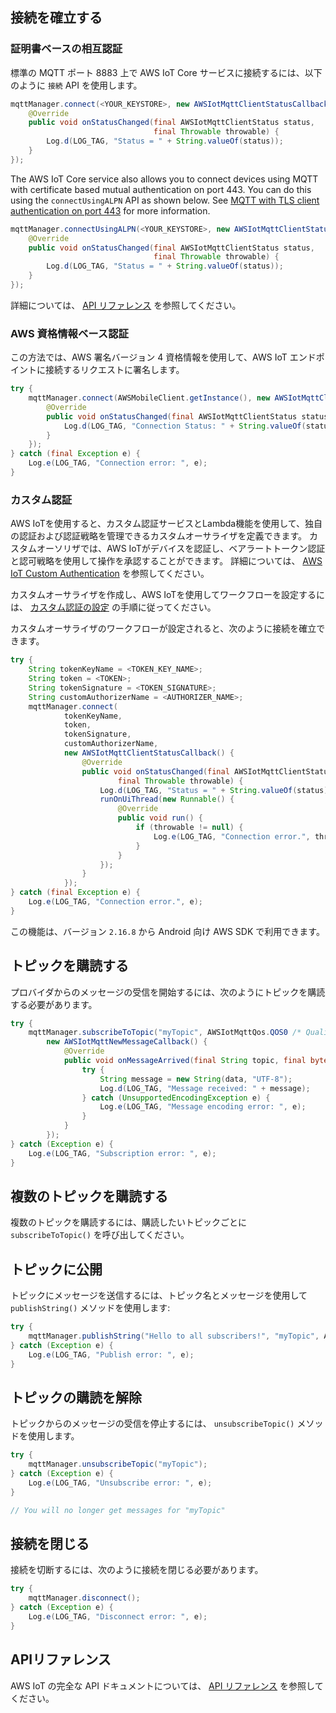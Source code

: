 ## 接続を確立する

### 証明書ベースの相互認証

標準の MQTT ポート 8883 上で AWS IoT Core サービスに接続するには、以下のように `接続` API を使用します。

```java
mqttManager.connect(<YOUR_KEYSTORE>, new AWSIotMqttClientStatusCallback() {
    @Override
    public void onStatusChanged(final AWSIotMqttClientStatus status,
                                final Throwable throwable) {
        Log.d(LOG_TAG, "Status = " + String.valueOf(status));
    }
});
```

The AWS IoT Core service also allows you to connect devices using MQTT with certificate based mutual authentication on port 443. You can do this using the `connectUsingALPN` API as shown below. See [MQTT with TLS client authentication on port 443](https://aws.amazon.com/blogs/iot/mqtt-with-tls-client-authentication-on-port-443-why-it-is-useful-and-how-it-works/) for more information.

```java
mqttManager.connectUsingALPN(<YOUR_KEYSTORE>, new AWSIotMqttClientStatusCallback() {
    @Override
    public void onStatusChanged(final AWSIotMqttClientStatus status,
                                final Throwable throwable) {
        Log.d(LOG_TAG, "Status = " + String.valueOf(status));
    }
});
```

詳細については、 [API リファレンス](https://aws-amplify.github.io/aws-sdk-android/docs/reference/com/amazonaws/mobileconnectors/iot/AWSIotMqttManager.html#connectUsingALPN-java.security.KeyStore-com.amazonaws.mobileconnectors.iot.AWSIotMqttClientStatusCallback-) を参照してください。

### AWS 資格情報ベース認証

この方法では、AWS 署名バージョン 4 資格情報を使用して、AWS IoT エンドポイントに接続するリクエストに署名します。

```java
try {
    mqttManager.connect(AWSMobileClient.getInstance(), new AWSIotMqttClientStatusCallback() {
        @Override
        public void onStatusChanged(final AWSIotMqttClientStatus status, final Throwable throwable) {
            Log.d(LOG_TAG, "Connection Status: " + String.valueOf(status));
        }
    });
} catch (final Exception e) {
    Log.e(LOG_TAG, "Connection error: ", e);
}
```

### カスタム認証

AWS IoTを使用すると、カスタム認証サービスとLambda機能を使用して、独自の認証および認証戦略を管理できるカスタムオーサライザを定義できます。 カスタムオーソリザでは、AWS IoTがデバイスを認証し、ベアラートトークン認証と認可戦略を使用して操作を承認することができます。 詳細については、 [AWS IoT Custom Authentication](https://docs.aws.amazon.com/iot/latest/developerguide/custom-authentication.html) を参照してください。

カスタムオーサライザを作成し、AWS IoTを使用してワークフローを設定するには、 [カスタム認証の設定](https://aws.amazon.com/blogs/security/how-to-use-your-own-identity-and-access-management-systems-to-control-access-to-aws-iot-resources/) の手順に従ってください。

カスタムオーサライザのワークフローが設定されると、次のように接続を確立できます。

```java
try {
    String tokenKeyName = <TOKEN_KEY_NAME>;
    String token = <TOKEN>;
    String tokenSignature = <TOKEN_SIGNATURE>;
    String customAuthorizerName = <AUTHORIZER_NAME>;
    mqttManager.connect(
            tokenKeyName,
            token,
            tokenSignature,
            customAuthorizerName,
            new AWSIotMqttClientStatusCallback() {
                @Override
                public void onStatusChanged(final AWSIotMqttClientStatus status,
                        final Throwable throwable) {
                    Log.d(LOG_TAG, "Status = " + String.valueOf(status));
                    runOnUiThread(new Runnable() {
                        @Override
                        public void run() {
                            if (throwable != null) {
                                Log.e(LOG_TAG, "Connection error.", throwable);
                            }
                        }
                    });
                }
            });
} catch (final Exception e) {
    Log.e(LOG_TAG, "Connection error.", e);
}
```

この機能は、バージョン `2.16.8` から Android 向け AWS SDK で利用できます。

## トピックを購読する

プロバイダからのメッセージの受信を開始するには、次のようにトピックを購読する必要があります。

```java
try {
    mqttManager.subscribeToTopic("myTopic", AWSIotMqttQos.QOS0 /* Quality of Service */,
        new AWSIotMqttNewMessageCallback() {
            @Override
            public void onMessageArrived(final String topic, final byte[] data) {
                try {
                    String message = new String(data, "UTF-8");
                    Log.d(LOG_TAG, "Message received: " + message);
                } catch (UnsupportedEncodingException e) {
                    Log.e(LOG_TAG, "Message encoding error: ", e);
                }
            }
        });
} catch (Exception e) {
    Log.e(LOG_TAG, "Subscription error: ", e);
}
```

## 複数のトピックを購読する

複数のトピックを購読するには、購読したいトピックごとに `subscribeToTopic()` を呼び出してください。

## トピックに公開

トピックにメッセージを送信するには、トピック名とメッセージを使用して `publishString()` メソッドを使用します:

```java
try {
    mqttManager.publishString("Hello to all subscribers!", "myTopic", AWSIotMqttQos.QOS0);
} catch (Exception e) {
    Log.e(LOG_TAG, "Publish error: ", e);
}
```

## トピックの購読を解除

トピックからのメッセージの受信を停止するには、 `unsubscribeTopic()` メソッドを使用します。

```java
try {
    mqttManager.unsubscribeTopic("myTopic");
} catch (Exception e) {
    Log.e(LOG_TAG, "Unsubscribe error: ", e);
}

// You will no longer get messages for "myTopic"
```

## 接続を閉じる

接続を切断するには、次のように接続を閉じる必要があります。

```java
try {
    mqttManager.disconnect();
} catch (Exception e) {
    Log.e(LOG_TAG, "Disconnect error: ", e);
}
```

## APIリファレンス

AWS IoT の完全な API ドキュメントについては、 [API リファレンス](https://aws-amplify.github.io/aws-sdk-android/docs/reference/com/amazonaws/mobileconnectors/iot/package-summary.html) を参照してください。

